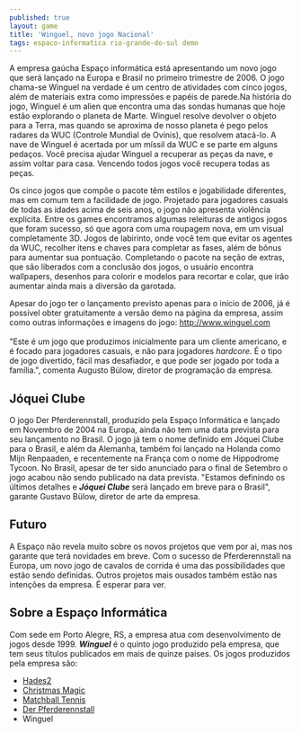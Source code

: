```yaml
---
published: true
layout: game
title: 'Winguel, novo jogo Nacional'
tags: espaco-informatica rio-grande-do-sul demo
---
```

A empresa gaúcha Espaço informática está apresentando um novo jogo que será lançado na Europa e Brasil no primeiro trimestre de 2006. O jogo chama-se Winguel na verdade é um centro de atividades com cinco jogos, além de materiais extra como impressões e papéis de parede.Na história do jogo, Winguel é um alien que encontra uma das sondas humanas que hoje estão explorando o planeta de Marte. Winguel resolve devolver o objeto para a Terra, mas quando se aproxima de nosso planeta é pego pelos radares da WUC (Controle Mundial de Ovinis), que resolvem atacá-lo. A nave de Winguel é acertada por um míssil da WUC e se parte em alguns pedaços. Você precisa ajudar Winguel a recuperar as peças da nave, e assim voltar para casa. Vencendo todos jogos você recupera todas as peças.

Os cinco jogos que compõe o pacote têm estilos e jogabilidade diferentes, mas em comum tem a facilidade de jogo. Projetado para jogadores casuais de todas as idades acima de seis anos, o jogo não apresenta violência explícita. Entre os games encontramos algumas releituras de antigos jogos que foram sucesso, só que agora com uma roupagem nova, em um visual completamente 3D. Jogos de labirinto, onde você tem que evitar os agentes da WUC, recolher itens e chaves para completar as fases, além de bônus para aumentar sua pontuação. Completando o pacote na seção de extras, que são liberados com a conclusão dos jogos, o usuário encontra wallpapers, desenhos para colorir e modelos para recortar e colar, que irão aumentar ainda mais a diversão da garotada.

Apesar do jogo ter o lançamento previsto apenas para o início de 2006, já é possível obter gratuitamente a versão demo na página da empresa, assim como outras informações e imagens do jogo: <a title="http://www.winguel.com/" href="http://www.winguel.com/" target="_blank">http://www.winguel.com</a>
<br title="http://www.winguel.com/" /><br title="http://www.winguel.com/" />"Este é um jogo que produzimos inicialmente para um cliente americano, e é focado para jogadores casuais, e não para jogadores <i>hardcore</i>. É o tipo de jogo divertido, fácil mas desafiador, e que pode ser jogado por toda a família.", comenta Augusto Bülow, diretor de programação da empresa.
## Jóquei Clube
O jogo Der Pferderennstall, produzido pela Espaço Informática e lançado em Novembro de 2004 na Europa, ainda não tem uma data prevista para seu lançamento no Brasil. O jogo já tem o nome definido em Jóquei Clube para o Brasil, e além da Alemanha, também foi lançado na Holanda como Mijn Renpaaden, e recentemente na França com o nome de Hippodrome Tycoon.
No Brasil, apesar de ter sido anunciado para o final de Setembro o jogo acabou não sendo publicado na data prevista. "Estamos definindo os últimos detalhes e <b><i>Jóquei Clube</i></b> será lançado em breve para o Brasil", garante Gustavo Bülow, diretor de arte da empresa.
## Futuro
A Espaço não revela muito sobre os novos projetos que vem por ai, mas nos garante que terá novidades em breve. Com o sucesso de Pferderennstall na Europa, um novo jogo de cavalos de corrida é uma das possibilidades que estão sendo definidas. Outros projetos mais ousados também estão nas intenções da empresa. É esperar para ver.
## Sobre a Espaço Informática
Com sede em Porto Alegre, RS, a empresa atua com desenvolvimento de jogos desde 1999. <b><i>Winguel</i></b> é o quinto jogo produzido pela empresa, que tem seus títulos publicados em mais de quinze paises. Os jogos produzidos pela empresa são:
<ul>
	<li><a href="{{ site.baseurl }}/2005/09/19/hades2/">Hades2</a>
</li>
	<li><a href="{{ site.baseurl }}/2005/09/20/christmas-magic/">Christmas Magic</a>
</li>
	<li><a href="{{ site.baseurl }}/2005/09/20/matchball-tennis/">Matchball Tennis</a>
</li>
	<li><a href="{{ site.baseurl }}/2005/09/22/der-pferderennstall/">Der Pferderennstall</a>
</li>
	<li>Winguel</li>
</ul>